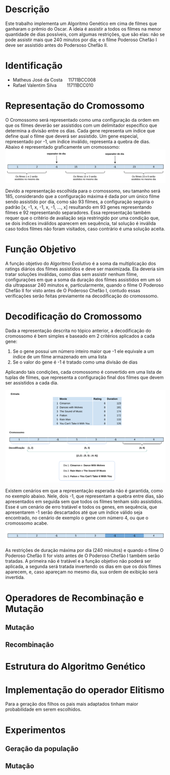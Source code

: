 # Descrição

Este trabalho implementa um Algoritmo Genético em cima de filmes que ganharam o prêmio do Oscar. A ideia é assistir a todos os filmes na menor quantidade de dias possíveis, com algumas restrições, que são elas: não se pode assistir mais que 240 minutos por dia; e o filme Poderoso Chefão I deve ser assistido antes do Podersoso Chefão II.

# Identificação

- Matheus José da Costa &emsp;11711BCC008
- Rafael Valentim Silva &emsp;&emsp;11711BCC010


# Representação do Cromossomo

O Cromossomo será representado como uma configuração da ordem em que os filmes deverão ser assistidos com um delimitador específico que determina a divisão entre os dias. Cada gene representa um índice que define qual o filme que deverá ser assistido. Um gene especial, representado por -1, um índice inválido, representa a quebra de dias. Abaixo é representado graficamente um cromossomo:
![img_1.png](images/img.png)

Devido a representação escolhida para o cromossomo, seu tamanho será 185, considerando que a configuração máxima é dada por um único filme sendo assistido por dia, como são 93 filmes, a configuração seguiria o padrão [x, -1, x, -1, x, -1, ..., x] resultando em 93 genes representando filmes e 92 representando separadores. Essa representação também requer que o critério de avaliação seja  restringido por uma condição que, se dois índices inválidos aparecem em sequência, tal solução é inválida caso todos filmes não foram visitados, caso contrário é uma solução aceita.

# Função Objetivo

A função objetivo do Algoritmo Evolutivo é a soma da multiplicação dos ratings diários dos filmes assistidos  e deve ser maximizada. Ela deveria sim tratar soluções inválidas, como dias sem assistir nenhum filme, configurações em que a soma da duração dos filmes assistidos em um só dia ultrapassar 240 minutos e, particularmente, quando o filme O Poderoso Chefão II for visto antes de O Poderoso Chefão I, contudo essas verificações serão feitas previamente na decodificação do cromossomo.

# Decodificação do Cromossomo

Dada a representação descrita no tópico anterior, a decodificação do cromossomo é bem simples e baseado em 2 critérios aplicados a cada gene:

 1. Se o gene possui um número inteiro maior que -1 ele equivale a um índice de um filme armazenado em uma lista
 2. Se o valor do gene é -1 é tratado como uma divisão de dias

Aplicando tais condições, cada cromossomo é convertido em uma lista de tuplas de filmes, que representa a configuração final dos filmes que devem ser assistidos a cada dia.

![img_1.png](images/img_1.png)

Existem cenários em que a representação esperada não é garantida, como no exemplo abaixo. Nele, dois -1, que representam a quebra entre dias, são apresentados em seguida sem que todos os filmes tenham sido assistidos. Esse é um cenário de erro tratável e todos os genes, em sequência, que apresentarem -1 serão descartados até que um índice válido seja encontrado, no cenário de exemplo o gene com número 4, ou que o cromossomo acabe.

![img_2.png](images/img_2.png)

As restrições de duração máxima por dia (240 minutos) e quando o filme O Poderoso Chefão II for visto antes de O Poderoso Chefão I também serão tratadas. A primeira não é tratável e a função objetivo não poderá ser aplicada, a segunda será tratada invertendo os dias em que os dois filmes aparecem, e, caso apareçam no mesmo dia, sua ordem de exibição será invertida.

# Operadores de Recombinação e Mutação

## Mutação

## Recombinação

# Estrutura do Algoritmo Genético

# Implementação do operador Elitismo

Para a geração dos filhos os pais mais adaptados tinham maior probabilidade em serem escolhidos.

# Experimentos

## Geração da população

## Mutação

